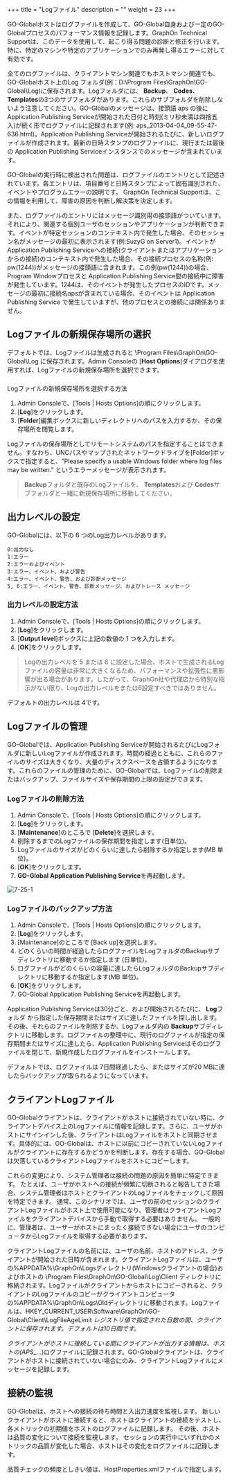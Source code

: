 +++
title = "Logファイル"
description = ""
weight = 23
+++

GO-Globalホストはログファイルを作成して、GO-Global自身および一定のGO-Globalプロセスのパフォーマンス情報を記録します。GraphOn Technical Supportは、このデータを使用して、起こり得る問題の診断と修正を行います。特に、特定のマシンや特定のアプリケーションでのみ再発し得るエラーに対して有効です。

全てのログファイルは、クライアントマシン関連でもホストマシン関連でも、GO-Globalホスト上のLog フォルダ(例：D:\Program Files\GraphOn\GO-Global\Log)に保存されます。Logフォルダには、 **Backup**、 **Codes**、 **Templates**の3つのサブフォルダがあります。これらのサブフォルダを削除しないよう注意してください。GO-Globalのメッセージは、接頭語 aps の後にApplication Publishing Serviceが開始された日付と時刻(ミリ秒未満は四捨五入)が続く形でログファイルに記録されます(例: aps_2013-04-04_09-55-47-636.html)。Application Publishing Serviceが開始されるたびに、新しいログファイルが作成されます。最新の日時スタンプのログファイルに、現行または最後の Application Publishing Serviceインスタンスでのメッセージが含まれています。

GO-Globalの実行時に検出された問題は、ログファイルのエントリとして記述されています。各エントリは、項目番号と日時スタンプによって固有識別された、イベントやプログラムエラーの説明です。 GraphOn Technical Supportは、この情報を利用して、障害の原因を判断し解決策を決定します。

また、ログファイルのエントリにはメッセージ識別用の接頭語がついています。それにより、関連する個別ユーザのセッションやアプリケーションが判断できます。イベントが特定セッションのコンテキスト内で発生した場合、そのセッション名がメッセージの最初に表示されます(例:SuzyG on Server1)。イベントがApplication Publishing Serviceへの接続(クライアントまたはアプリケーションからの接続)のコンテキスト内で発生した場合、その接続プロセスの名称(例: pw(1244))がメッセージの接頭語に含まれます。この例(pw(1244))の場合、Program Windowプロセスと Application Publishing Service間の接続中に障害が発生しています。1244は、そのイベントが発生したプロセスのIDです。メッセージの最初に接続名apsが含まれている場合、そのイベントは Application Publishing Service で発生していますが、他のプロセスとの接続には関係ありません。

## Logファイルの新規保存場所の選択

デフォルトでは、Logファイルは生成されると \Program Files\GraphOn\GO-Global\Log に保存されます。Admin Consoleの [**Host Options**]ダイアログを使用すれば、Logファイルの新規保存場所を選択できます。

###
Logファイルの新規保存場所を選択する方法

1. Admin Consoleで、[Tools | Hosts Options]の順にクリックします。
2. [**Log**]をクリックします。
3. [**Folder**]編集ボックスに新しいディレクトリへのパスを入力するか、その保存場所を閲覧します。

Logファイルの保存場所としてリモートシステムのパスを指定することはできません。すなわち、UNCパスやマップされたネットワークドライブを[Folder]ボックスで指定すると、"Please specify a usable Windows folder where log files may be written." というエラーメッセージが表示されます。

>**Backup**フォルダと既存のLogファイルを、 **Templates**および **Codes**サブフォルダと一緒に新規保存場所に移動してください。

## 出力レベルの設定

GO-Globalには、以下の 6 つのLog出力レベルがあります。

```
0:出力なし 
1:エラー 
2:エラーおよびイベント 
3:エラー、イベント、および警告 
4:エラー、イベント、警告、および診断メッセージ 
5, 6:エラー、イベント、警告、診断メッセージ、およびトレース メッセージ
```

### 出力レベルの設定方法

1. Admin Consoleで、[Tools | Hosts Options]の順にクリックします。
2. [**Log**]をクリックします。
3. [**Output level**]ボックスに上記の数値の 1 つを入力します。
4. [**OK**]をクリックします。

>Logの出力レベルを 5 または 6 に設定した場合、ホストで生成されるLogファイルの容量は非常に大きくなるため、パフォーマンスや拡張性に悪影響が出る場合があります。したがって、GraphOn社や代理店から特別な指示がない限り、Logの出力レベルをまたは6設定すべきではありません。

デフォルトの出力レベルは 4です。

## Logファイルの管理

GO-Globalでは、Application Publishing Serviceが開始されるたびにLogフォルダに新しいLogファイルが作成されます。時間の経過とともに、これらのファイルのサイズは大きくなり、大量のディスクスペースを占領するようになります。これらのファイルの管理のために、GO-Globalでは、Logファイルの削除またはバックアップ、ファイルサイズや保存期間の上限の設定ができます。

### Logファイルの削除方法

1. Admin Consoleで、[Tools | Hosts Options]の順にクリックします。
2. [**Log**]をクリックします。
3. [**Maintenance**]のところで [**Delete**]を選択します。
4. 削除するまでのLogファイルの保存期間を指定します(日単位)。
5. Logファイルのサイズがどのくらいに達したら削除するか指定します(MB 単位)。
6. [**OK**]をクリックします。
7. **GO-Global Application Publishing Service**を再起動します。

![7-25-1](/images/7-25-1.png) 

### Logファイルのバックアップ方法

1. Admin Consoleで、[Tools | Hosts Options]の順にクリックします。
2. [**Log**]をクリックします。
3. [Maintenance]のところで [Back up]を選択します。
4. どのくらいの時間が経過したらログファイルをLogフォルダのBackupサブディレクトリに移動するか指定します (日単位)。
5. ログファイルがどのくらいの容量に達したらLogフォルダのBackupサブディレクトリに移動するか指定します(MB 単位)。
6. [**OK**]をクリックします。
7. GO-Global Application Publishing Serviceを再起動します。

Application Publishing Serviceは30分ごと、および開始されるたびに、 **Log**フォルダ から指定した保存期間またはサイズに達したファイルを探し出します。その後、それらのファイルを削除するか、Logフォルダ内の **Backup**サブディレクトリに移動します。ログファイルの整理中に、現行のログファイルが指定の保存期間またはサイズに達したら、Application Publishing Serviceはそのログファイルを閉じて、新規作成したログファイルをインストールします。

デフォルトでは、ログファイルは 7日間経過したら、またはサイズが20 MBに達したらバックアップが取られるようになっています。

## クライアントLogファイル

GO-Globalクライアントは、クライアントがホストに接続されていない時に、クライアントデバイス上のLogファイルに情報を記録します。さらに、ユーザがホストにサインインした後、クライアントはLogファイルをホストと同期させます。具体的には、GO-Globalは、ホストに以前にコピーされていないLogファイルがクライアントに存在するかどうかを判断します。存在する場合、GO-Globalは欠落しているクライアントLogファイルをホストにコピーします。

これらの変更により、システム管理者は接続の問題の原因を簡単に特定できます。 たとえば、ユーザがホストへの接続が頻繁に切断されると報告してきた場合、システム管理者はホストとクライアントのLogファイルをチェックして原因を特定できます。 通常、このシナリオでは、ユーザの前のセッションのクライアントLogファイルがホスト上で使用可能になり、管理者はクライアントLogファイルをクライアントデバイスから手動で取得する必要はありません。 一般的に、管理者は、ユーザーがホストにまったく接続できない場合にユーザのコンピュータからLogファイルを取得する必要があります。

クライアントLogファイルの名前には、ユーザの名前、ホストのアドレス、クライアントが開始された日時が含まれます。クライアントLogファイルは、ユーザの%APPDATA%\GraphOn\Logsディレクトリ(Windowsクライアントの場合)およびホストの \Program Files\GraphOn\GO-Global\Log\Client ディレクトリに格納されます。Logファイルがクライアントからホストにコピーされると、クライアントのLogファイルのコピーがクライアントコンピュータの%APPDATA%\GraphOn\Logs\Oldディレクトリに移動されます。Logファイルは、HKEY_CURRENT_USER\Software\GraphOn\GO-Global\Client\LogFileAgeLimit _レジストリ値で指定された日数の間、クライアントに保存されます。デフォルトは10日間です。_

_クライアントがホストに接続している間にクライアントが出力する情報は、ホストの(APS__...)ログファイルに記録されます。GO-Globalクライアントは、クライアントがホストに接続されていない場合にのみ、クライアントLogファイルにメッセージを記録します。

## 接続の監視

GO-Globalは、ホストへの接続の待ち時間と入出力速度を監視します。 新しいクライアントがホストに接続すると、ホストはクライアントの接続をテストし、各メトリックの初期値をホストのログファイルに記録します。 その後、ホストは品質の変化について接続を監視します。 セッションの実行中にいずれかのメトリックの品質が変化した場合、ホストはその変化をログファイルに記録します。

品質チェックの頻度としきい値は、HostProperties.xmlファイルで指定します。

